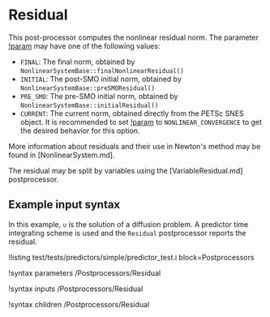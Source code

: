 # Residual

This post-processor computes the nonlinear residual norm.
The parameter [!param](/Postprocessors/Residual/residual_type) may have one of
the following values:

- `FINAL`: The final norm, obtained by `NonlinearSystemBase::finalNonlinearResidual()`
- `INITIAL`: The post-SMO initial norm, obtained by `NonlinearSystemBase::preSMOResidual()`
- `PRE_SMO`: The pre-SMO initial norm, obtained by `NonlinearSystemBase::initialResidual()`
- `CURRENT`: The current norm, obtained directly from the PETSc SNES object.
  It is recommended to set [!param](/Postprocessors/Residual/execute_on) to
  `NONLINEAR_CONVERGENCE` to get the desired behavior for this option.

More information about residuals and their use in Newton's method may be found
in [NonlinearSystem.md].

The residual may be split by variables using the [VariableResidual.md] postprocessor.

## Example input syntax

In this example, `u` is the solution of a diffusion problem. A predictor time integrating
scheme is used and the `Residual` postprocessor reports the residual.

!listing test/tests/predictors/simple/predictor_test.i block=Postprocessors

!syntax parameters /Postprocessors/Residual

!syntax inputs /Postprocessors/Residual

!syntax children /Postprocessors/Residual
